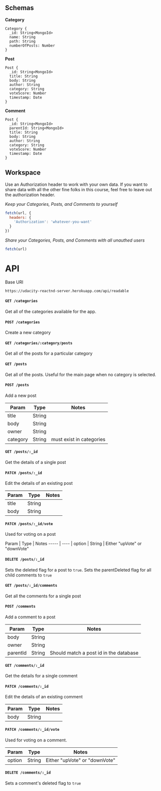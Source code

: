 ## Schemas

**Category**

```
Category {
  _id: String<MongoId>
  name: String
  path: String
  numberOfPosts: Number
}
```

**Post**

```
Post {
  _id: String<MongoId>
  title: String
  body: String
  author: String
  category: String
  voteScore: Number
  timestamp: Date
}
```

**Comment**

```
Post {
  _id: String<MongoId>
  parentId: String<MongoId>
  title: String
  body: String
  author: String
  category: String
  voteScore: Number
  timestamp: Date
}
```

## Workspace

Use an Authorization header to work with your own data. If you want to share data with all the other fine folks in this course, feel free to leave out the authorization header.

_Keep your Categories, Posts, and Comments to yourself_

```js
fetch(url, {
  headers: {
    'Authorization': 'whatever-you-want'
  }
})
```

_Share your Categories, Posts, and Comments with all unauthed users_

```js
fetch(url)
```

# API

Base URI

`https://udacity-reactnd-server.herokuapp.com/api/readable`

#### `GET /categories`

Get all of the categories available for the app.

#### `POST /categories`

Create a new category

#### `GET /categories/:category/posts`

Get all of the posts for a particular category

#### `GET /posts`

Get all of the posts. Useful for the main page when no category is selected.

#### `POST /posts`

Add a new post

Param | Type | Notes
----- | ---- | -----
title | String |
body | String |
owner | String |
category | String | must exist in categories

#### `GET /posts/:_id`

Get the details of a single post

#### `PATCH /posts/:_id`

Edit the details of an existing post

Param | Type | Notes
----- | ---- | -----
title | String |
body | String |

#### `PATCH /posts/:_id/vote`

Used for voting on a post

Param | Type | Notes
----- | ---- |
option | String | Either "upVote" or "downVote"

#### `DELETE /posts/:_id`

Sets the deleted flag for a post to `true`. Sets the parentDeleted flag for all child comments to `true`

#### `GET /posts/:_id/comments`

Get all the comments for a single post

#### `POST /comments`

Add a comment to a post

Param | Type | Notes
----- | ---- | -----
body | String |
owner | String |
parentId | String<MongoId> | Should match a post id in the database

#### `GET /comments/:_id`

Get the details for a single comment

#### `PATCH /comments/:_id`

Edit the details of an existing comment

Param | Type | Notes
----- | ---- | -----
body | String |

#### `PATCH /comments/:_id/vote`

Used for voting on a comment.

Param | Type | Notes
----- | ---- | -----
option | String | Either "upVote" or "downVote"

#### `DELETE /comments/:_id`

Sets a comment's deleted flag to `true`
